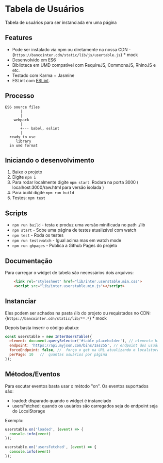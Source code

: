 # Tabela de Usuários

Tabela de usuários para ser instanciada em uma página

## Features

* Pode ser instalado via npm ou diretamente na nossa CDN - {`https://bancointer.cdn/static/lib/js/usertable.js`} * mock
* Desenvolvido em ES6
* Biblioteca em UMD compatível com RequireJS, CommonsJS, RhinoJS e etc.
* Testado com Karma + Jasmine
* ESLint com [ESLint](http://eslint.org/).

## Processo

```
ES6 source files
       |
       |
    webpack
       |
       +--- babel, eslint
       |
  ready to use
     library
  in umd format
```

## Iniciando o desenvolvimento

1. Baixe o projeto
2. Digite `npm i`
3. Para rodar localmente digite `npm start`. Rodará na porta 3000 ( localhost:3000/raw.html para versão isolada )
4. Para build digite `npm run build`
5. Testes: `npm test`

## Scripts

* `npm run build` - testa e produz uma versão minificada no path ./lib
* `npm start` - Sobe uma página de testes atualizável com watch
* `npm test` - Roda os testes
* `npm run test:watch` - Igual acima mas em watch mode
* `npm run ghpages` - Publica a Github Pages do projeto

## Documentação

Para carregar o widget de tabela são necessários dois arquivos:
```html
	<link rel="stylesheet" href="lib/inter.userstable.min.css">
	<script src="lib/inter.userstable.min.js"></script>
```

## Instanciar
Eles podem ser achados na pasta /lib do projeto ou requistados no CDN:
{`https://bancointer.cdn/static/lib/**.*`} * mock

Depois basta inserir o código abaixo:
```javascript
const userstable = new InterUsersTable({
  element: document.querySelector('#table-placeholder'), //	elemento html container
  endpoint: 'https://api.myjson.com/bins/1as255', // endpoint dos usuários
  forceEndpoint: false,	//	força o get na URL atualizando o localstorage
  perPage: 10	//	quantas usuários por página
});
```

## Métodos/Eventos
Para escutar eventos basta usar o método "on". Os eventos suportados são:
- loaded: disparado quando o widget é instanciado
- usersFetched: quando os usuários são carregados seja do endpoint seja do LocalStorage

Exemplo:
```javascript
userstable.on('loaded', (event) => {
  console.info(event)
});

userstable.on('usersFetched', (event) => {
  console.info(event)
});
```

